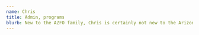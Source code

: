 ```yaml
---
name: Chris
title: Admin, programs
blurb: New to the AZFO family, Chris is certainly not new to the Arizona birding community. He bring his expertise, values, and field experience to our team.
---
```


